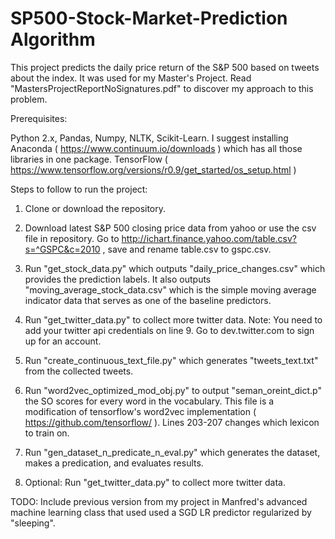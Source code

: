 # SP500-Stock-Market-Prediction Algorithm

This project predicts the daily price return of the S&P 500 based on tweets about the index.  It was used for my Master's Project.  Read "MastersProjectReportNoSignatures.pdf" to discover my approach to this problem.



Prerequisites:

Python 2.x, Pandas, Numpy, NLTK, Scikit-Learn. I suggest installing Anaconda ( https://www.continuum.io/downloads ) which has all those libraries in one package.
TensorFlow ( https://www.tensorflow.org/versions/r0.9/get_started/os_setup.html )



Steps to follow to run the project:

1) Clone or download the repository.

2) Download latest S&P 500 closing price data from yahoo or use the csv file in repository.  Go to http://ichart.finance.yahoo.com/table.csv?s=^GSPC&c=2010 , save and rename table.csv to gspc.csv.  

2) Run "get_stock_data.py" which outputs "daily_price_changes.csv" which provides the prediction labels.  It also outputs "moving_average_stock_data.csv" which is the simple moving average indicator data that serves as one of the baseline predictors.

3) Run "get_twitter_data.py" to collect more twitter data.  Note:  You need to add your twitter api credentials on line 9.  Go to dev.twitter.com to sign up for an account.

4) Run "create_continuous_text_file.py" which generates "tweets_text.txt" from the collected tweets.

5) Run "word2vec_optimized_mod_obj.py" to output "seman_oreint_dict.p" the SO scores for every word in the vocabulary.  This file is a modification of tensorflow's word2vec implementation ( https://github.com/tensorflow/ ).  Lines 203-207 changes which lexicon to train on. 

6) Run "gen_dataset_n_predicate_n_eval.py" which generates the dataset, makes a predication, and evaluates results.

7) Optional: Run "get_twitter_data.py" to collect more twitter data.


TODO: Include previous version from my project in Manfred's advanced machine learning class that used used a SGD LR predictor regularized by "sleeping".


